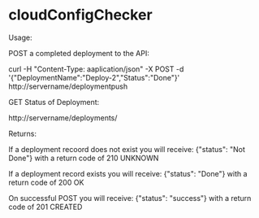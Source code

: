 # cloudConfigChecker

Usage:

POST a completed deployment to the API:

curl -H "Content-Type: aaplication/json" -X POST -d '{"DeploymentName":"Deploy-2","Status":"Done"}' http://servername/deploymentpush

GET Status of Deployment:

http://servername/deployments/<deployment name>
  

Returns:

If a deployment recoord does not exist you will receive:
  {"status": "Not Done"} with a return code of 210 UNKNOWN
  
If a deployment record exists you will receive:
  {"status": "Done"} with a return code of 200 OK
  
On successful POST you will receive:
  {"status": "success"} with a return code of 201 CREATED
